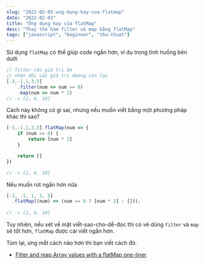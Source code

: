 ```yaml
---
slug: "2022-02-03-ung-dung-hay-cua-flatmap"
date: "2022-02-03"
title: "Ứng dụng hay của flatMap"
desc: "Thay thế hàm filter và map bằng flatMap"
tags: ["javascript", "beginner", "thu-thuat"]
---
```


Sử dụng `flatMap` có thể giúp code ngắn hơn, ví dụ trong tình huống bên dưới

```js
// filter các giá trị âm
// nhân đôi các giá trị dương còn lại
[-3,-1,1,3,5]
	.filter(num => num >= 0)
	.map(num => num * 2)
// -> [2, 6, 10]
```

Cách này không có gì sai, nhưng nếu muốn viết bằng một phương pháp khác thì sao?

```js
[-3,-1,1,3,5].flatMap(num => {
	if (num >= 0) {
		return [num * 2]
	}

	return []
})

// -> [2, 6, 10]
````

Nếu muốn rút ngắn hơn nữa

```js
[-3, -1, 1, 3, 5]
  .flatMap((num) => (num >= 0 ? [num * 2] : []));
  
// -> [2, 6, 10]
```

Tuy nhiên, nếu xét về mặt viết-sao-cho-dễ-đọc thì có vẻ dùng `filter` và `map` sẽ tốt hơn, `flatMap` được cái viết ngắn hơn.

Túm lại, ưng mắt cách nào hơn thì bạn viết cách đó.

- [Filter and map Array values with a flatMap one-liner](https://www.stefanjudis.com/snippets/filter-and-map-array-values-with-a-flatmap-one-liner/)